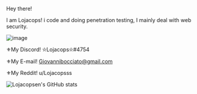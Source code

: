 Hey there! 

I am Lojacops! i code and doing penetration testing, I mainly deal with web security.

![image](https://user-images.githubusercontent.com/68278515/112796830-d2a69e00-906a-11eb-9fb6-7cb756ac7748.png)

⚜My Discord! ⛥Lojacops⛥#4754

⚜My E-mail! Giovannibocciato@gmail.com

⚜My Reddit! u/Lojacopsss


![Lojacopsen's GitHub stats](https://github-readme-stats.vercel.app/api?username=Lojacopsen&count_private=true&theme=radical)


